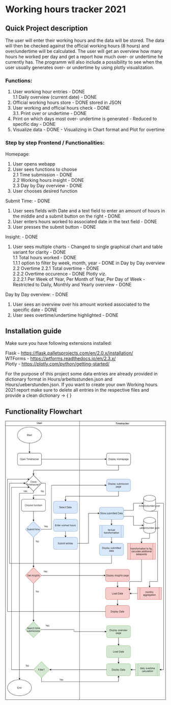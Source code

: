 <h1>Working hours tracker 2021</h1>

<h2>Quick Project description</h2>
The user will enter their working hours and the data will be stored. The data will then be checked against the official working hours (8 hours) and over/undertime will be calculated. The user will get an overview how many hours he worked per day and get a report how much over- or undertime he currently has.
The programm will also include a possibility to see when the user usually generates over- or undertime by using plotly visualization.

<h3>Functions: </h3> 

1. User working hour entries  - DONE  
    1.1 Daily overview (current date)   - DONE
2. Official working hours store  - DONE stored in JSON   
3. User working and official hours check  - DONE  
    3.1. Print over or undertime - DONE  
5. Print on which days most over- undertime is generated  - Reduced to specific day - DONE  
6. Visualize data - DONE - Visualizing in Chart format and Plot for overtime

<h3>Step by step Frontend / Functionalities:</h3>

Homepage:
1. User opens webapp
2. User sees functions to choose  
   2.1 Time submission - DONE  
   2.2 Working hours insight - DONE  
   2.3 Day by Day overview - DONE  
3. User chooses desired function   

Submit Time: - DONE  
1. User sees fields with Date and a text field to enter an amount of hours in the middle and a submit button on the right   - DONE  
2. User enters hours worked to associated date in the text field   - DONE  
3. User presses the submit button  - DONE  

Insight: - DONE  
1. User sees multiple charts  - Changed to single graphical chart and table variant for clarity - DONE     
    1.1 Total hours worked - DONE    
      1.1.1 option to filter by week, month, year - DONE in Day by Day overview   
    2.2 Overtime
        2.2.1 Total overtime - DONE    
            2.2.2 Overtime occurence  - DONE Plotly viz.   
                2.2.2.1 Per Week of Year, Per Month of Year, Per Day of Week - Restricted to Daily, Monthly and Yearly overview - DONE


Day by Day overview: - DONE
1. User sees an overview over his amount worked associated to the specific date - DONE
2. User sees overtime/undertime highlighted - DONE

<h2> Installation guide  </h2>
Make sure you have following extensions installed:  

Flask  - https://flask.palletsprojects.com/en/2.0.x/installation/  
WTForms  - https://wtforms.readthedocs.io/en/2.3.x/  
Plotly  - https://plotly.com/python/getting-started/

For the purpose of this project some data entries are already provided in dictionary format in Hours/arbeitsstunden.json 
and Hours/ueberstunden.json. If you want to create your own Working hours 2021 report make sure to delete all entries in the respective files and provide a clean dictionary -> { }

<h2>Functionality Flowchart</h2>

![Flowchart](Hours/static/Images/Flowchart_Timetracker_Project.png)


